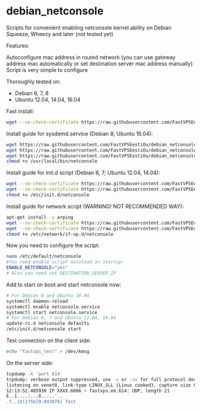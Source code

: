 debian_netconsole
=================

Scripts for convenient enabling netconsole kernel ability on Debian Squeeze, Wheezy and later (not tested yet)

Features:

Autoconfigure mac address in routed network (you can use gateway address mac automatically or set destination server mac address manually)
Script is very simple to configure 

Thoroughly tested on:
- Debian 6, 7, 8
- Ubuntu 12.04, 14.04, 16.04

Fast install:
```bash
wget --no-check-certificate https://raw.githubusercontent.com/FastVPSEestiOu/debian_netconsole/master/install.sh -O /tmp/netconsole_install.sh && bash /tmp/netconsole_install.sh && rm /tmp/netconsole_install.sh
```

Install guide for sysdemd.service (Debian 8; Ubuntu 16.04):
```bash
wget https://raw.githubusercontent.com/FastVPSEestiOu/debian_netconsole/master/netconsole_conf -O /etc/default/netconsole --no-check-certificate -q
wget https://raw.githubusercontent.com/FastVPSEestiOu/debian_netconsole/master/netconsole.service -O /etc/systemd/system/netconsole.service --no-check-certificate -q
wget https://raw.githubusercontent.com/FastVPSEestiOu/debian_netconsole/master/netconsole.sh -O /usr/local/bin/netconsole --no-check-certificate -q
chmod +x /usr/local/bin/netconsole
```

Install guide for init.d script (Debian 6, 7; Ubuntu 12.04, 14.04):
```bash
wget --no-check-certificate https://raw.githubusercontent.com/FastVPSEestiOu/debian_netconsole/master/netconsole_conf -O/etc/default/netconsole
wget --no-check-certificate https://raw.githubusercontent.com/FastVPSEestiOu/debian_netconsole/master/netconsole_sysv -O/etc/init.d/netconsole
chmod +x /etc/init.d/netconsole
```

Install guide for network script (WARNING! NOT RECOMMENDED WAY):
```bash
apt-get install -y arping
wget --no-check-certificate https://raw.githubusercontent.com/FastVPSEestiOu/debian_netconsole/master/netconsole_network_script -O/etc/network/if-up.d/netconsole
wget --no-check-certificate https://raw.githubusercontent.com/FastVPSEestiOu/debian_netconsole/master/netconsole_conf -O/etc/default/netconsole
chmod +x /etc/network/if-up.d/netconsole
```

Now you need to configure the script:
```bash
nano /etc/default/netconsole
#You need enable script autoload on startup:
ENABLE_NETCONSOLE="yes"
# Also you need set DESTINATION_SERVER_IP
```

Add to start on boot and start netconsole now:
```bash
# For Debian 8 and Ubuntu 16.04
systemctl daemon-reload
systemctl enable netconsole.service
systemctl start netconsole.service
# For Debian 6, 7 and Ubuntu 12.04, 14.04
update-rc.d netconsole defaults
/etc/init.d/netconsole start
```

Test connection on the client side:
```bash
echo "fastvps_test" > /dev/kmsg 
```

On the server side:
```bash
tcpdump -A 'port 614' 
tcpdump: verbose output suppressed, use -v or -vv for full protocol decode
listening on venet0, link-type LINUX_SLL (Linux cooked), capture size 65535 bytes
12:13:52.485930 IP XXXX.6666 > fastvps.ee.614: UDP, length 21
E..1....:...X.....'..
.f..iD[275629.843870] Test
```
